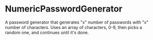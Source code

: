 # NumericPasswordGenerator


A password generator that generates "x" number of passwords with "x" number of characters.
Uses an array of characters, 0-9, then picks a random one, and continues until it's done.